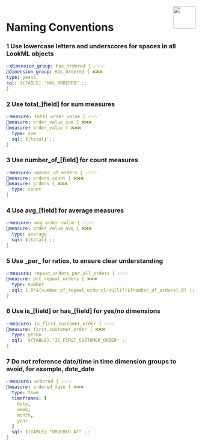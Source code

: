 <img src="https://media-exp1.licdn.com/dms/image/C560BAQHsdnMWxUD2Zw/company-logo_200_200/0/1582812815516?e=1630540800&v=beta&t=Odhs_hyKB-uea7qbTFruYHIjxWIiP9KD1zCTwbKzBUU" height="60px" align="right"/>

# Naming Conventions




### **1** Use lowercase letters and underscores for spaces in all LookML objects

```yaml
✅dimension_group: has_ordered { ✅✅✅
🙅dimension_group: Has_Ordered { ❌❌❌
type: yesno
sql: ${TABLE}."HAS_ORDERED" ;;
}
```


### **2** Use **total_\[field\]** for sum measures

```yaml
✅measure: total_order_value { ✅✅✅
🙅measure: order_value_sum { ❌❌❌
🙅measure: order_value { ❌❌❌
  type: sum
  sql: ${total} ;;
}
```


### **3** Use **number\_of\_\[field\]** for count measures

```yaml
✅measure: number_of_orders { ✅✅✅
🙅measure: orders_count { ❌❌❌
🙅measure: orders { ❌❌❌
  type: count
}
```


### **4** Use **avg_\[field\]** for average measures

```yaml
✅measure: avg_order_value { ✅✅✅
🙅measure: order_value_avg { ❌❌❌
  type: average
  sql: ${total} ;;
}
```


### **5** Use **\_per\_** for ratios, to ensure clear understanding

```yaml
✅measure: repeat_orders_per_all_orders { ✅✅✅
🙅measure: pct_repeat_orders { ❌❌❌
  type: number
  sql: 1.0*${number_of_repeat_orders}/nullif(${number_of_orders},0) ;;
}
```


### **6** Use **is_\[field\]** or **has_\[field\]** for yes/no dimensions

```yaml
✅measure: is_first_customer_order { ✅✅✅
🙅measure: first_customer_order { ❌❌❌
  type: yesno
  sql:  ${TABLE}."IS_FIRST_CUSTOMER_ORDER" ;;
}
```


### **7** **Do not reference date/time in time dimension groups** to avoid, for example, date_date

```yaml
✅measure: ordered { ✅✅✅
🙅measure: ordered_date { ❌❌❌
  type: time
  timeframes: [
    date,
    week,
    month,
    year
  ]
  sql: ${TABLE}."ORDERED_AT" ;;
}
```
